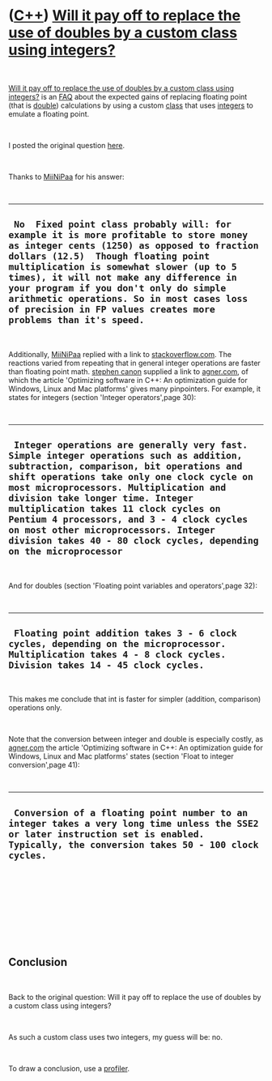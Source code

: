 
 

 

 

 

 

([C++](Cpp.md)) [Will it pay off to replace the use of doubles by a custom class using integers?](CppReplaceDoubleByCustomClassUsingIntegers.md)
==================================================================================================================================================

 

[Will it pay off to replace the use of doubles by a custom class using
integers?](CppReplaceDoubleByCustomClassUsingIntegers.md) is an
[FAQ](CppFaq.md) about the expected gains of replacing floating point
(that is [double](CppDouble.md)) calculations by using a custom
[class](CppClass.md) that uses [integers](CppInt.md) to emulate a
floating point.

 

I posted the original question
[here](http://www.cplusplus.com/forum/general/103139).

 

Thanks to [MiiNiPaa](http://www.cplusplus.com/user/MiiNiPaa) for his
answer:

 

  ----------------------------------------------------------------------------------------------------------------------------------------------------------------------------------------------------------------------------------------------------------------------------------------------------------------------------------------------------------------------------------------------------------------------------
  ` No  Fixed point class probably will: for example it is more profitable to store money as integer cents (1250) as opposed to fraction dollars (12.5)  Though floating point multiplication is somewhat slower (up to 5 times), it will not make any difference in your program if you don't only do simple arithmetic operations. So in most cases loss of precision in FP values creates more problems than it's speed.`
  ----------------------------------------------------------------------------------------------------------------------------------------------------------------------------------------------------------------------------------------------------------------------------------------------------------------------------------------------------------------------------------------------------------------------------

 

Additionally, [MiiNiPaa](http://www.cplusplus.com/user/MiiNiPaa) replied
with a link to
[stackoverflow.com](http://stackoverflow.com/questions/5069489/performance-of-built-in-types-char-vs-short-vs-int-vs-float-vs-double).
The reactions varied from repeating that in general integer operations
are faster than floating point math. [stephen
canon](http://stackoverflow.com/users/142434/stephen-canon) supplied a
link to [agner.com](http://www.agner.org/optimize), of which the article
'Optimizing software in C++: An optimization guide for Windows, Linux
and Mac platforms' gives many pinpointers. For example, it states for
integers (section 'Integer operators',page 30):

 

  -------------------------------------------------------------------------------------------------------------------------------------------------------------------------------------------------------------------------------------------------------------------------------------------------------------------------------------------------------------------------------------------------------------------------------------------------------------------
  ` Integer operations are generally very fast. Simple integer operations such as addition, subtraction, comparison, bit operations and shift operations take only one clock cycle on most microprocessors. Multiplication and division take longer time. Integer multiplication takes 11 clock cycles on Pentium 4 processors, and 3 - 4 clock cycles on most other microprocessors. Integer division takes 40 - 80 clock cycles, depending on the microprocessor`
  -------------------------------------------------------------------------------------------------------------------------------------------------------------------------------------------------------------------------------------------------------------------------------------------------------------------------------------------------------------------------------------------------------------------------------------------------------------------

 

And for doubles (section 'Floating point variables and operators',page
32):

 

  ---------------------------------------------------------------------------------------------------------------------------------------------------------------------
  ` Floating point addition takes 3 - 6 clock cycles, depending on the microprocessor. Multiplication takes 4 - 8 clock cycles. Division takes 14 - 45 clock cycles.`
  ---------------------------------------------------------------------------------------------------------------------------------------------------------------------

 

This makes me conclude that int is faster for simpler (addition,
comparison) operations only.

 

Note that the conversion between integer and double is especially
costly, as [agner.com](http://www.agner.org/optimize) the article
'Optimizing software in C++: An optimization guide for Windows, Linux
and Mac platforms' states (section 'Float to integer conversion',page
41):

 

  -------------------------------------------------------------------------------------------------------------------------------------------------------------------------------------------
  ` Conversion of a floating point number to an integer takes a very long time unless the SSE2 or later instruction set is enabled. Typically, the conversion takes 50 - 100 clock cycles.`
  -------------------------------------------------------------------------------------------------------------------------------------------------------------------------------------------

 

 

 

 

 

Conclusion
----------

 

Back to the original question: Will it pay off to replace the use of
doubles by a custom class using integers?

 

As such a custom class uses two integers, my guess will be: no.

 

To draw a conclusion, use a [profiler](CppProfiler.md).

 

 

 

 

 

 

